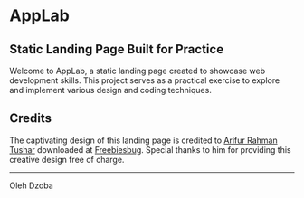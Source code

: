# AppLab

## Static Landing Page Built for Practice

Welcome to AppLab, a static landing page created to showcase web development skills. This project serves as a practical exercise to explore and implement various design and coding techniques.

## Credits

The captivating design of this landing page is credited to [Arifur Rahman Tushar](https://dribbble.com/ArifurRahman) downloaded at [Freebiesbug](https://freebiesbug.com/psd-freebies/landing-template-app-showcasing/). Special thanks to him for providing this creative design free of charge.

---

Oleh Dzoba
